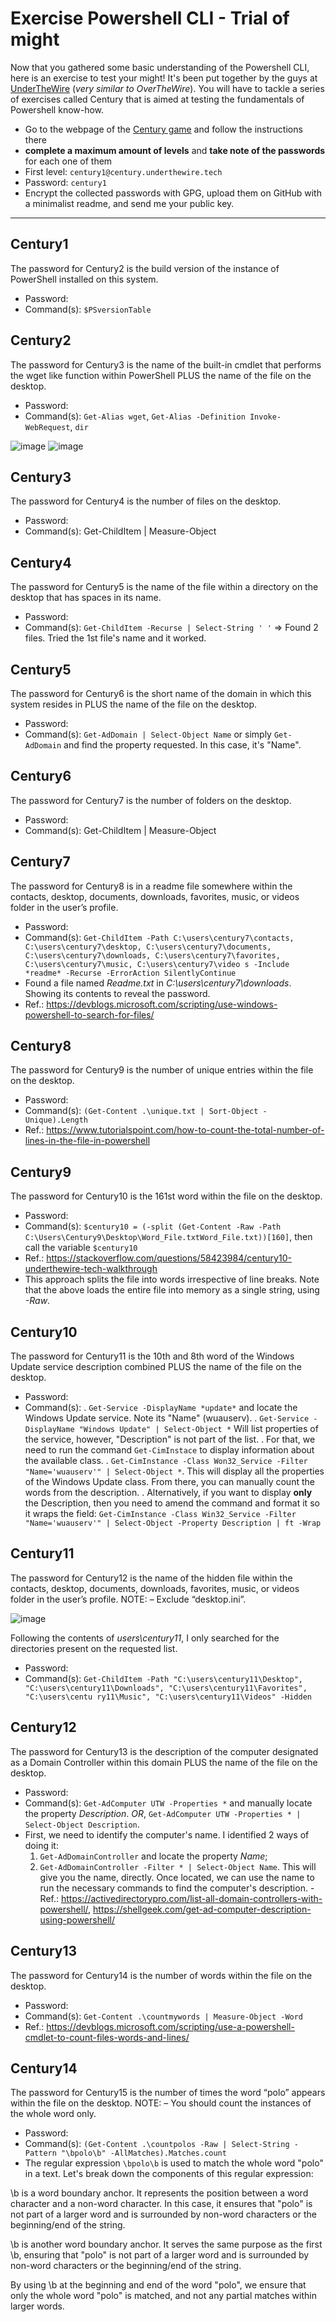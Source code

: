 # Exercise Powershell CLI - Trial of might

Now that you gathered some basic understanding of the Powershell CLI, here is an exercise to test your might! It's been put together by the guys at [UnderTheWire](https://underthewire.tech/) (_very similar to OverTheWire_). You will have to tackle a series of exercises called Century that is aimed at testing the fundamentals of Powershell know-how.

- Go to the webpage of the [Century game](https://underthewire.tech/century) and follow the instructions there
- **complete a maximum amount of levels** and **take note of the passwords** for each one of them
- First level:  ```century1@century.underthewire.tech``` 
- Password: ```century1```
- Encrypt the collected passwords with GPG, upload them on GitHub with a minimalist readme, and send me your public key. 

---

## Century1

The password for Century2 is the build version of the instance of PowerShell installed on this system.

- Password:
- Command(s): `$PSversionTable`

## Century2

The password for Century3 is the name of the built-in cmdlet that performs the wget like function within PowerShell PLUS the name of the file on the desktop.

- Password:
- Command(s): `Get-Alias wget`, `Get-Alias -Definition Invoke-WebRequest`, `dir`

![image](https://github.com/gustavoalito/BeCode/assets/133368766/7fd3295d-2f31-4c8c-bb55-3f7e4ed4c681)
![image](https://github.com/gustavoalito/BeCode/assets/133368766/490eff57-0a90-460f-bf02-fcbc887ae80f)

## Century3

The password for Century4 is the number of files on the desktop.

- Password:
- Command(s): Get-ChildItem | Measure-Object

## Century4

The password for Century5 is the name of the file within a directory on the desktop that has spaces in its name.

- Password:
- Command(s): `Get-ChildItem -Recurse | Select-String ' '` => Found 2 files. Tried the 1st file's name and it worked.

## Century5

The password for Century6 is the short name of the domain in which this system resides in PLUS the name of the file on the desktop.

- Password:
- Command(s): `Get-AdDomain | Select-Object Name` or simply `Get-AdDomain` and find the property requested. In this case, it's "Name".

## Century6

The password for Century7 is the number of folders on the desktop.

- Password:
- Command(s): Get-ChildItem | Measure-Object


## Century7

The password for Century8 is in a readme file somewhere within the contacts, desktop, documents, downloads, favorites, music, or videos folder in the user’s profile.

- Password: 
- Command(s): `Get-ChildItem -Path C:\users\century7\contacts, C:\users\century7\desktop, C:\users\century7\documents, C:\users\century7\downloads, C:\users\century7\favorites, C:\users\century7\music, C:\users\century7\video
s -Include *readme* -Recurse -ErrorAction SilentlyContinue`
- Found a file named *Readme.txt* in *C:\users\century7\downloads*. Showing its contents to reveal the password.
- Ref.: https://devblogs.microsoft.com/scripting/use-windows-powershell-to-search-for-files/

## Century8

The password for Century9 is the number of unique entries within the file on the desktop.
- Password: 
- Command(s): `(Get-Content .\unique.txt | Sort-Object -Unique).Length`
- Ref.: https://www.tutorialspoint.com/how-to-count-the-total-number-of-lines-in-the-file-in-powershell

## Century9

The password for Century10 is the 161st word within the file on the desktop.
- Password: 
- Command(s): `$century10 = (-split (Get-Content -Raw -Path C:\Users\Century9\Desktop\Word_File.txtWord_File.txt))[160]`, then call the variable `$century10`
- Ref.: https://stackoverflow.com/questions/58423984/century10-underthewire-tech-walkthrough
- This approach splits the file into words irrespective of line breaks. Note that the above loads the entire file into memory as a single string, using *-Raw*.

## Century10
The password for Century11 is the 10th and 8th word of the Windows Update service description combined PLUS the name of the file on the desktop.

- Password: 
- Command(s):
  . `Get-Service -DisplayName *update*` and locate the Windows Update service. Note its "Name" (wuauserv).
  . `Get-Service -DisplayName "Windows Update" | Select-Object *` Will list properties of the service, however, "Description" is not part of the list.
  . For that, we need to run the command `Get-CimInstace` to display information about the available class.
  . `Get-CimInstance -Class Won32_Service -Filter "Name='wuauserv'" | Select-Object *`. This will display all the properties of the Windows Update class. From there, you can manually count the words from the description.
  . Alternatively, if you want to display **only** the Description, then you need to amend the command and format it so it wraps the field: `Get-CimInstance -Class Win32_Service -Filter
"Name='wuauserv'" | Select-Object -Property Description | ft -Wrap`

## Century11
The password for Century12 is the name of the hidden file within the contacts, desktop, documents, downloads, favorites, music, or videos folder in the user’s profile.
NOTE:
– Exclude “desktop.ini”.

![image](https://github.com/gustavoalito/BeCode/assets/133368766/8ff4dd86-751f-4f37-8461-8e6925885e04)

Following the contents of *users\century11*, I only searched for the directories present on the requested list. 

- Password: 
- Command(s): `Get-ChildItem -Path "C:\users\century11\Desktop", "C:\users\century11\Downloads", "C:\users\century11\Favorites", "C:\users\centu
ry11\Music", "C:\users\century11\Videos" -Hidden`

## Century12
The password for Century13 is the description of the computer designated as a Domain Controller within this domain PLUS the name of the file on the desktop.

- Password: 
- Command(s): `Get-AdComputer UTW -Properties *` and manually locate the property *Description*. *OR*, `Get-AdComputer UTW -Properties * | Select-Object Description`.
- First, we need to identify the computer's name. I identified 2 ways of doing it:
  1. `Get-AdDomainController` and locate the property *Name*;
  2. `Get-AdDomainController -Filter * | Select-Object Name`. This will give you the name, directly.
  Once located, we can use the name to run the necessary commands to find the computer's description.
-Ref.: https://activedirectorypro.com/list-all-domain-controllers-with-powershell/, https://shellgeek.com/get-ad-computer-description-using-powershell/

## Century13
The password for Century14 is the number of words within the file on the desktop.

- Password: 
- Command(s): `Get-Content .\countmywords | Measure-Object -Word`
- Ref.: https://devblogs.microsoft.com/scripting/use-a-powershell-cmdlet-to-count-files-words-and-lines/


## Century14
The password for Century15 is the number of times the word “polo” appears within the file on the desktop.
NOTE:
– You should count the instances of the whole word only.

- Password: 
- Command(s): `(Get-Content .\countpolos -Raw | Select-String -Pattern "\bpolo\b" -AllMatches).Matches.count`
- The regular expression `\bpolo\b` is used to match the whole word "polo" in a text. Let's break down the components of this regular expression:

\b is a word boundary anchor. It represents the position between a word character and a non-word character. In this case, it ensures that "polo" is not part of a larger word and is surrounded by non-word characters or the beginning/end of the string.

\b is another word boundary anchor. It serves the same purpose as the first \b, ensuring that "polo" is not part of a larger word and is surrounded by non-word characters or the beginning/end of the string.

By using \b at the beginning and end of the word "polo", we ensure that only the whole word "polo" is matched, and not any partial matches within larger words.
